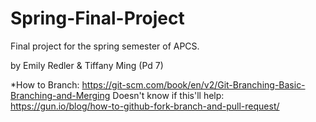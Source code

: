 # Spring-Final-Project
Final project for the spring semester of APCS.

by Emily Redler & Tiffany Ming (Pd 7)


*How to Branch: https://git-scm.com/book/en/v2/Git-Branching-Basic-Branching-and-Merging
Doesn't know if this'll help: https://gun.io/blog/how-to-github-fork-branch-and-pull-request/
